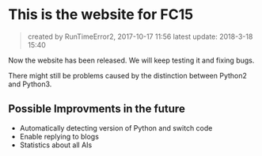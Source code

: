 # This is the website for FC15
> created by RunTimeError2, 2017-10-17 11:56
latest update: 2018-3-18 15:40

Now the website has been released.
We will keep testing it and fixing bugs.

There might still be problems caused by the distinction between Python2 and Python3.

## Possible Improvments in the future
- Automatically detecting version of Python and switch code
- Enable replying to blogs
- Statistics about all AIs